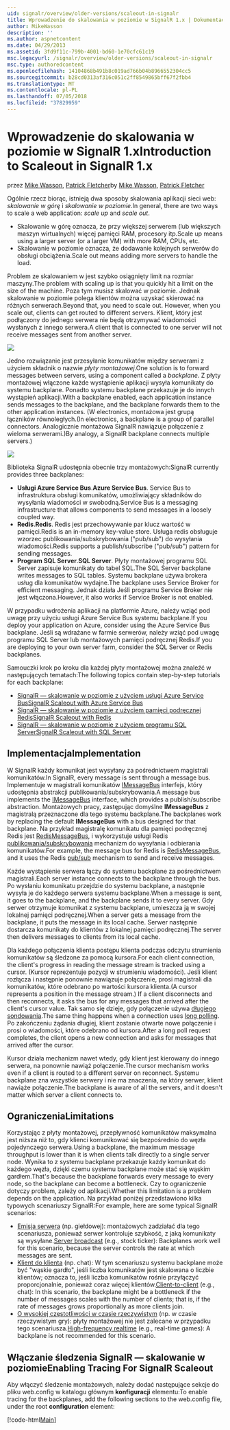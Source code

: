 ```yaml
---
uid: signalr/overview/older-versions/scaleout-in-signalr
title: Wprowadzenie do skalowania w poziomie w SignalR 1.x | Dokumentacja firmy Microsoft
author: MikeWasson
description: ''
ms.author: aspnetcontent
ms.date: 04/29/2013
ms.assetid: 3fd9f11c-799b-4001-bd60-1e70cfc61c19
msc.legacyurl: /signalr/overview/older-versions/scaleout-in-signalr
msc.type: authoredcontent
ms.openlocfilehash: 14104868b491b8c019ad766b04b8966552304cc5
ms.sourcegitcommit: b28cd0313af316c051c2ff8549865bff67f2fbb4
ms.translationtype: MT
ms.contentlocale: pl-PL
ms.lasthandoff: 07/05/2018
ms.locfileid: "37829959"
---
```

<a name="introduction-to-scaleout-in-signalr-1x"></a><span data-ttu-id="ea788-102">Wprowadzenie do skalowania w poziomie w SignalR 1.x</span><span class="sxs-lookup"><span data-stu-id="ea788-102">Introduction to Scaleout in SignalR 1.x</span></span>
====================
<span data-ttu-id="ea788-103">przez [Mike Wasson](https://github.com/MikeWasson), [Patrick Fletcher](https://github.com/pfletcher)</span><span class="sxs-lookup"><span data-stu-id="ea788-103">by [Mike Wasson](https://github.com/MikeWasson), [Patrick Fletcher](https://github.com/pfletcher)</span></span>

<span data-ttu-id="ea788-104">Ogólnie rzecz biorąc, istnieją dwa sposoby skalowania aplikacji sieci web: *skalowanie w górę* i *skalowanie w poziomie*.</span><span class="sxs-lookup"><span data-stu-id="ea788-104">In general, there are two ways to scale a web application: *scale up* and *scale out*.</span></span>

- <span data-ttu-id="ea788-105">Skalowanie w górę oznacza, że przy większej serwerem (lub większych maszyn wirtualnych) więcej pamięci RAM, procesory itp.</span><span class="sxs-lookup"><span data-stu-id="ea788-105">Scale up means using a larger server (or a larger VM) with more RAM, CPUs, etc.</span></span>
- <span data-ttu-id="ea788-106">Skalowanie w poziomie oznacza, że dodawanie kolejnych serwerów do obsługi obciążenia.</span><span class="sxs-lookup"><span data-stu-id="ea788-106">Scale out means adding more servers to handle the load.</span></span>

<span data-ttu-id="ea788-107">Problem ze skalowaniem w jest szybko osiągnięty limit na rozmiar maszyny.</span><span class="sxs-lookup"><span data-stu-id="ea788-107">The problem with scaling up is that you quickly hit a limit on the size of the machine.</span></span> <span data-ttu-id="ea788-108">Poza tym musisz skalować w poziomie. Jednak skalowanie w poziomie polega klientów można uzyskać skierować na różnych serwerach.</span><span class="sxs-lookup"><span data-stu-id="ea788-108">Beyond that, you need to scale out. However, when you scale out, clients can get routed to different servers.</span></span> <span data-ttu-id="ea788-109">Klient, który jest podłączony do jednego serwera nie będą otrzymywać wiadomości wysłanych z innego serwera.</span><span class="sxs-lookup"><span data-stu-id="ea788-109">A client that is connected to one server will not receive messages sent from another server.</span></span>

![](scaleout-in-signalr/_static/image1.png)

<span data-ttu-id="ea788-110">Jedno rozwiązanie jest przesyłanie komunikatów między serwerami z użyciem składnik o nazwie *płyty montażowej*.</span><span class="sxs-lookup"><span data-stu-id="ea788-110">One solution is to forward messages between servers, using a component called a *backplane*.</span></span> <span data-ttu-id="ea788-111">Z płyty montażowej włączone każde wystąpienie aplikacji wysyła komunikaty do systemu backplane. Ponadto systemu backplane przekazuje je do innych wystąpień aplikacji.</span><span class="sxs-lookup"><span data-stu-id="ea788-111">With a backplane enabled, each application instance sends messages to the backplane, and the backplane forwards them to the other application instances.</span></span> <span data-ttu-id="ea788-112">(W electronics, montażowa jest grupą łączników równoległych.</span><span class="sxs-lookup"><span data-stu-id="ea788-112">(In electronics, a backplane is a group of parallel connectors.</span></span> <span data-ttu-id="ea788-113">Analogicznie montażowa SignalR nawiązuje połączenie z wieloma serwerami.)</span><span class="sxs-lookup"><span data-stu-id="ea788-113">By analogy, a SignalR backplane connects multiple servers.)</span></span>

![](scaleout-in-signalr/_static/image2.png)

<span data-ttu-id="ea788-114">Biblioteka SignalR udostępnia obecnie trzy montażowych:</span><span class="sxs-lookup"><span data-stu-id="ea788-114">SignalR currently provides three backplanes:</span></span>

- <span data-ttu-id="ea788-115">**Usługi Azure Service Bus**.</span><span class="sxs-lookup"><span data-stu-id="ea788-115">**Azure Service Bus**.</span></span> <span data-ttu-id="ea788-116">Service Bus to infrastruktura obsługi komunikatów, umożliwiający składników do wysyłania wiadomości w swobodną.</span><span class="sxs-lookup"><span data-stu-id="ea788-116">Service Bus is a messaging infrastructure that allows components to send messages in a loosely coupled way.</span></span>
- <span data-ttu-id="ea788-117">**Redis**.</span><span class="sxs-lookup"><span data-stu-id="ea788-117">**Redis**.</span></span> <span data-ttu-id="ea788-118">Redis jest przechowywanie par klucz wartość w pamięci.</span><span class="sxs-lookup"><span data-stu-id="ea788-118">Redis is an in-memory key-value store.</span></span> <span data-ttu-id="ea788-119">Usługa redis obsługuje wzorzec publikowania/subskrybowania ("pub/sub") do wysyłania wiadomości.</span><span class="sxs-lookup"><span data-stu-id="ea788-119">Redis supports a publish/subscribe ("pub/sub") pattern for sending messages.</span></span>
- <span data-ttu-id="ea788-120">**Program SQL Server**.</span><span class="sxs-lookup"><span data-stu-id="ea788-120">**SQL Server**.</span></span> <span data-ttu-id="ea788-121">Płyty montażowej programu SQL Server zapisuje komunikaty do tabel SQL.</span><span class="sxs-lookup"><span data-stu-id="ea788-121">The SQL Server backplane writes messages to SQL tables.</span></span> <span data-ttu-id="ea788-122">Systemu backplane używa brokera usług dla komunikatów wydajne.</span><span class="sxs-lookup"><span data-stu-id="ea788-122">The backplane uses Service Broker for efficient messaging.</span></span> <span data-ttu-id="ea788-123">Jednak działa Jeśli programu Service Broker nie jest włączona.</span><span class="sxs-lookup"><span data-stu-id="ea788-123">However, it also works if Service Broker is not enabled.</span></span>

<span data-ttu-id="ea788-124">W przypadku wdrożenia aplikacji na platformie Azure, należy wziąć pod uwagę przy użyciu usługi Azure Service Bus systemu backplane.</span><span class="sxs-lookup"><span data-stu-id="ea788-124">If you deploy your application on Azure, consider using the Azure Service Bus backplane.</span></span> <span data-ttu-id="ea788-125">Jeśli są wdrażane w farmie serwerów, należy wziąć pod uwagę programu SQL Server lub montażowych pamięci podręcznej Redis.</span><span class="sxs-lookup"><span data-stu-id="ea788-125">If you are deploying to your own server farm, consider the SQL Server or Redis backplanes.</span></span>

<span data-ttu-id="ea788-126">Samouczki krok po kroku dla każdej płyty montażowej można znaleźć w następujących tematach:</span><span class="sxs-lookup"><span data-stu-id="ea788-126">The following topics contain step-by-step tutorials for each backplane:</span></span>

- [<span data-ttu-id="ea788-127">SignalR — skalowanie w poziomie z użyciem usługi Azure Service Bus</span><span class="sxs-lookup"><span data-stu-id="ea788-127">SignalR Scaleout with Azure Service Bus</span></span>](scaleout-with-windows-azure-service-bus.md)
- [<span data-ttu-id="ea788-128">SignalR — skalowanie w poziomie z użyciem pamięci podręcznej Redis</span><span class="sxs-lookup"><span data-stu-id="ea788-128">SignalR Scaleout with Redis</span></span>](scaleout-with-redis.md)
- [<span data-ttu-id="ea788-129">SignalR — skalowanie w poziomie z użyciem programu SQL Server</span><span class="sxs-lookup"><span data-stu-id="ea788-129">SignalR Scaleout with SQL Server</span></span>](scaleout-with-sql-server.md)

## <a name="implementation"></a><span data-ttu-id="ea788-130">Implementacja</span><span class="sxs-lookup"><span data-stu-id="ea788-130">Implementation</span></span>

<span data-ttu-id="ea788-131">W SignalR każdy komunikat jest wysyłany za pośrednictwem magistrali komunikatów.</span><span class="sxs-lookup"><span data-stu-id="ea788-131">In SignalR, every message is sent through a message bus.</span></span> <span data-ttu-id="ea788-132">Implementuje w magistrali komunikatów [IMessageBus](https://msdn.microsoft.com/library/microsoft.aspnet.signalr.messaging.imessagebus(v=vs.100).aspx) interfejs, który udostępnia abstrakcji publikowania/subskrybowania.</span><span class="sxs-lookup"><span data-stu-id="ea788-132">A message bus implements the [IMessageBus](https://msdn.microsoft.com/library/microsoft.aspnet.signalr.messaging.imessagebus(v=vs.100).aspx) interface, which provides a publish/subscribe abstraction.</span></span> <span data-ttu-id="ea788-133">Montażowych pracy, zastępując domyślne **IMessageBus** z magistralą przeznaczone dla tego systemu backplane.</span><span class="sxs-lookup"><span data-stu-id="ea788-133">The backplanes work by replacing the default **IMessageBus** with a bus designed for that backplane.</span></span> <span data-ttu-id="ea788-134">Na przykład magistralę komunikatu dla pamięci podręcznej Redis jest [RedisMessageBus](https://msdn.microsoft.com/library/microsoft.aspnet.signalr.redis.redismessagebus(v=vs.100).aspx), i wykorzystuje usługi Redis [publikowania/subskrybowania](http://redis.io/topics/pubsub) mechanizm do wysyłania i odbierania komunikatów.</span><span class="sxs-lookup"><span data-stu-id="ea788-134">For example, the message bus for Redis is [RedisMessageBus](https://msdn.microsoft.com/library/microsoft.aspnet.signalr.redis.redismessagebus(v=vs.100).aspx), and it uses the Redis [pub/sub](http://redis.io/topics/pubsub) mechanism to send and receive messages.</span></span>

<span data-ttu-id="ea788-135">Każde wystąpienie serwera łączy do systemu backplane za pośrednictwem magistrali.</span><span class="sxs-lookup"><span data-stu-id="ea788-135">Each server instance connects to the backplane through the bus.</span></span> <span data-ttu-id="ea788-136">Po wysłaniu komunikatu przejdzie do systemu backplane, a następnie wysyła je do każdego serwera systemu backplane.</span><span class="sxs-lookup"><span data-stu-id="ea788-136">When a message is sent, it goes to the backplane, and the backplane sends it to every server.</span></span> <span data-ttu-id="ea788-137">Gdy serwer otrzymuje komunikat z systemu backplane, umieszcza ją w swojej lokalnej pamięci podręcznej.</span><span class="sxs-lookup"><span data-stu-id="ea788-137">When a server gets a message from the backplane, it puts the message in its local cache.</span></span> <span data-ttu-id="ea788-138">Serwer następnie dostarcza komunikaty do klientów z lokalnej pamięci podręcznej.</span><span class="sxs-lookup"><span data-stu-id="ea788-138">The server then delivers messages to clients from its local cache.</span></span>

<span data-ttu-id="ea788-139">Dla każdego połączenia klienta postępu klienta podczas odczytu strumienia komunikatów są śledzone za pomocą kursora.</span><span class="sxs-lookup"><span data-stu-id="ea788-139">For each client connection, the client's progress in reading the message stream is tracked using a cursor.</span></span> <span data-ttu-id="ea788-140">(Kursor reprezentuje pozycji w strumieniu wiadomości). Jeśli klient rozłącza i następnie ponownie nawiązuje połączenie, prosi magistrali dla komunikatów, które odebrano po wartości kursora klienta.</span><span class="sxs-lookup"><span data-stu-id="ea788-140">(A cursor represents a position in the message stream.) If a client disconnects and then reconnects, it asks the bus for any messages that arrived after the client's cursor value.</span></span> <span data-ttu-id="ea788-141">Tak samo się dzieje, gdy połączenie używa [długiego sondowania](../getting-started/introduction-to-signalr.md#transports).</span><span class="sxs-lookup"><span data-stu-id="ea788-141">The same thing happens when a connection uses [long polling](../getting-started/introduction-to-signalr.md#transports).</span></span> <span data-ttu-id="ea788-142">Po zakończeniu żądania długiej, klient zostanie otwarte nowe połączenie i prosi o wiadomości, które odebrano od kursora.</span><span class="sxs-lookup"><span data-stu-id="ea788-142">After a long poll request completes, the client opens a new connection and asks for messages that arrived after the cursor.</span></span>

<span data-ttu-id="ea788-143">Kursor działa mechanizm nawet wtedy, gdy klient jest kierowany do innego serwera, na ponownie nawiąż połączenie.</span><span class="sxs-lookup"><span data-stu-id="ea788-143">The cursor mechanism works even if a client is routed to a different server on reconnect.</span></span> <span data-ttu-id="ea788-144">Systemu backplane zna wszystkie serwery i nie ma znaczenia, na który serwer, klient nawiąże połączenie.</span><span class="sxs-lookup"><span data-stu-id="ea788-144">The backplane is aware of all the servers, and it doesn't matter which server a client connects to.</span></span>

## <a name="limitations"></a><span data-ttu-id="ea788-145">Ograniczenia</span><span class="sxs-lookup"><span data-stu-id="ea788-145">Limitations</span></span>

<span data-ttu-id="ea788-146">Korzystając z płyty montażowej, przepływność komunikatów maksymalna jest niższa niż to, gdy klienci komunikować się bezpośrednio do węzła pojedynczego serwera.</span><span class="sxs-lookup"><span data-stu-id="ea788-146">Using a backplane, the maximum message throughput is lower than it is when clients talk directly to a single server node.</span></span> <span data-ttu-id="ea788-147">Wynika to z systemu backplane przekazuje każdy komunikat do każdego węzła, dzięki czemu systemu backplane może stać się wąskim gardłem.</span><span class="sxs-lookup"><span data-stu-id="ea788-147">That's because the backplane forwards every message to every node, so the backplane can become a bottleneck.</span></span> <span data-ttu-id="ea788-148">Czy to ograniczenie dotyczy problem, zależy od aplikacji.</span><span class="sxs-lookup"><span data-stu-id="ea788-148">Whether this limitation is a problem depends on the application.</span></span> <span data-ttu-id="ea788-149">Na przykład poniżej przedstawiono kilka typowych scenariuszy SignalR:</span><span class="sxs-lookup"><span data-stu-id="ea788-149">For example, here are some typical SignalR scenarios:</span></span>

- <span data-ttu-id="ea788-150">[Emisja serwera](tutorial-server-broadcast-with-aspnet-signalr.md) (np. giełdowej): montażowych zadziałać dla tego scenariusza, ponieważ serwer kontroluje szybkość, z jaką komunikaty są wysyłane.</span><span class="sxs-lookup"><span data-stu-id="ea788-150">[Server broadcast](tutorial-server-broadcast-with-aspnet-signalr.md) (e.g., stock ticker): Backplanes work well for this scenario, because the server controls the rate at which messages are sent.</span></span>
- <span data-ttu-id="ea788-151">[Klient do klienta](tutorial-getting-started-with-signalr.md) (np. chat): W tym scenariuszu systemu backplane może być "wąskie gardło", jeśli liczba komunikatów jest skalowana o liczbie klientów; oznacza to, jeśli liczba komunikatów rośnie przyłączyć proporcjonalnie, ponieważ coraz więcej klientów.</span><span class="sxs-lookup"><span data-stu-id="ea788-151">[Client-to-client](tutorial-getting-started-with-signalr.md) (e.g., chat): In this scenario, the backplane might be a bottleneck if the number of messages scales with the number of clients; that is, if the rate of messages grows proportionally as more clients join.</span></span>
- <span data-ttu-id="ea788-152">[O wysokiej częstotliwości w czasie rzeczywistym](tutorial-high-frequency-realtime-with-signalr.md) (np. w czasie rzeczywistym gry): płyty montażowej nie jest zalecane w przypadku tego scenariusza.</span><span class="sxs-lookup"><span data-stu-id="ea788-152">[High-frequency realtime](tutorial-high-frequency-realtime-with-signalr.md) (e.g., real-time games): A backplane is not recommended for this scenario.</span></span>

## <a name="enabling-tracing-for-signalr-scaleout"></a><span data-ttu-id="ea788-153">Włączanie śledzenia SignalR — skalowanie w poziomie</span><span class="sxs-lookup"><span data-stu-id="ea788-153">Enabling Tracing For SignalR Scaleout</span></span>

<span data-ttu-id="ea788-154">Aby włączyć śledzenie montażowych, należy dodać następujące sekcje do pliku web.config w katalogu głównym **konfiguracji** elementu:</span><span class="sxs-lookup"><span data-stu-id="ea788-154">To enable tracing for the backplanes, add the following sections to the web.config file, under the root **configuration** element:</span></span>

[!code-html[Main](scaleout-in-signalr/samples/sample1.html)]
